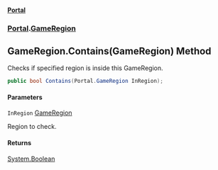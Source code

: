 #### [Portal](index.md 'index')
### [Portal](Portal.md 'Portal').[GameRegion](GameRegion.md 'Portal.GameRegion')

## GameRegion.Contains(GameRegion) Method

Checks if specified region is inside this GameRegion.

```csharp
public bool Contains(Portal.GameRegion InRegion);
```
#### Parameters

<a name='Portal.GameRegion.Contains(Portal.GameRegion).InRegion'></a>

`InRegion` [GameRegion](GameRegion.md 'Portal.GameRegion')

Region to check.

#### Returns
[System.Boolean](https://docs.microsoft.com/en-us/dotnet/api/System.Boolean 'System.Boolean')